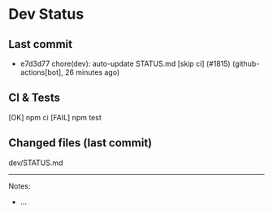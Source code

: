 # Dev Status

## Last commit
- e7d3d77 chore(dev): auto-update STATUS.md [skip ci] (#1815) (github-actions[bot], 26 minutes ago)
## CI & Tests
[OK] npm ci
[FAIL] npm test

## Changed files (last commit)
dev/STATUS.md

---
Notes:
- ...
